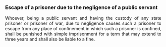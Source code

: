 ### Escape of a prisoner due to the negligence of a public servant
<div style="text-align: justify">

Whoever, being a public servant and having the custody of any state prisoner or prisoner of war, due to negligence causes such a prisoner to escape from any place of confinement in which such a prisoner is confined, shall be punished with simple imprisonment for a term that may extend to three years and shall also be liable to a fine.

</div>
